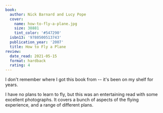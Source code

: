 ```yaml
---
book:
  author: Nick Barnard and Lucy Pope
  cover:
    name: how-to-fly-a-plane.jpg
    size: 38881
    tint_color: '#547290'
  isbn13: '9780500513743'
  publication_year: '2007'
  title: How to Fly a Plane
review:
  date_read: 2021-05-15
  format: hardback
  rating: 4
---
```


I don't remember where I got this book from -- it's been on my shelf for years.

I have no plans to learn to fly, but this was an entertaining read with some excellent photographs.
It covers a bunch of aspects of the flying experience, and a range of different plans.